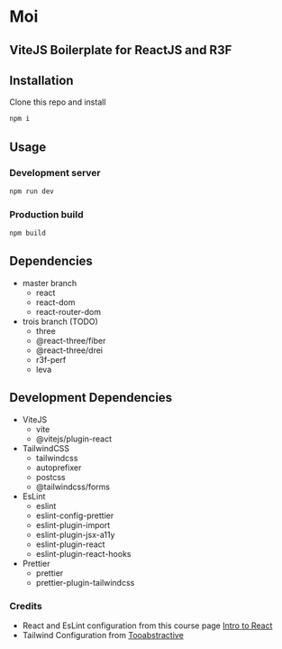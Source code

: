 # Moi

## ViteJS Boilerplate for ReactJS and R3F

## Installation

Clone this repo and install

```bash
npm i
```

## Usage

### Development server

```bash
npm run dev
```

### Production build

```bash
npm build
```

## Dependencies

- master branch
  - react
  - react-dom
  - react-router-dom
- trois branch (TODO)
  - three
  - @react-three/fiber
  - @react-three/drei
  - r3f-perf
  - leva

## Development Dependencies

- ViteJS
  - vite
  - @vitejs/plugin-react
- TailwindCSS
  - tailwindcss
  - autoprefixer
  - postcss
  - @tailwindcss/forms
- EsLint
  - eslint
  - eslint-config-prettier
  - eslint-plugin-import
  - eslint-plugin-jsx-a11y
  - eslint-plugin-react
  - eslint-plugin-react-hooks
- Prettier
  - prettier
  - prettier-plugin-tailwindcss

### Credits

- React and EsLint configuration from this course page [Intro to React](https://react-v8.holt.courses/)
- Tailwind Configuration from
  [Tooabstractive](https://tooabstractive.com/how-to-tech/no-utility-classes-were-detected-in-your-source-files-fixed//)
